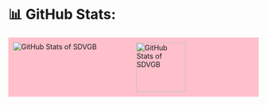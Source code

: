 # 📊 GitHub Stats:
<div style="display: grid; grid-template-columns: repeat(2, 1fr); grid-column-gap: 9px; grid-row-gap: 0px; background-color: pink; padding: 10px;">
    <picture>
        <source
            srcset="https://github-readme-stats.vercel.app/api?username=SDVGB&show_icons=true&bg_color=00000000&locale=es&hide_title=true&ring_color=ee6fec&rank_icon=github&icon_color=ee6fec&text_color=FFFFFF"
            media="(prefers-color-scheme: dark)"
        />
        <source
            srcset="https://github-readme-stats.vercel.app/api?username=SDVGB&show_icons=true&bg_color=00000000&locale=es&hide_title=true&ring_color=ee6fec&rank_icon=github&icon_color=ee6fec&text_color=000000"
            media="(prefers-color-scheme: light), (prefers-color-scheme: no-preference)"
        />
        <img
            src="https://github-readme-stats.vercel.app/api?username=SDVGB&show_icons=true"
            alt="GitHub Stats of SDVGB"
        />
    </picture>
    <picture>
        <source
            srcset="https://github-readme-stats.vercel.app/api/top-langs/?username=SDVGB&layout=compact"
            media="(prefers-color-scheme: dark)"
        />
        <source height=100 
            srcset="https://github-readme-stats.vercel.app/api/top-langs/?username=SDVGB&layout=compact&locale=es&title_color=000000"
            media="(prefers-color-scheme: light), (prefers-color-scheme: no-preference)"
        />
        <img 
            src="https://github-readme-stats.vercel.app/api/top-langs/?username=SDVGB&layout=compact&locale=es"
            alt="GitHub Stats of SDVGB"
        />
    </picture>
</div>


